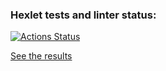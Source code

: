 ### Hexlet tests and linter status:
[![Actions Status](https://github.com/ferummm/python-django-developer-project-52/workflows/hexlet-check/badge.svg)](https://github.com/ferummm/python-django-developer-project-52/actions)

[See the results](https://task-manager-django-production.up.railway.app/)
